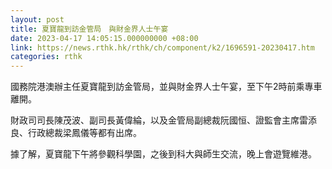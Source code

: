 ```yaml
---
layout: post
title: 夏寶龍到訪金管局　與財金界人士午宴
date: 2023-04-17 14:05:15.000000000 +08:00
link: https://news.rthk.hk/rthk/ch/component/k2/1696591-20230417.htm
categories: rthk
---
```


國務院港澳辦主任夏寶龍到訪金管局，並與財金界人士午宴，至下午2時前乘專車離開。

財政司司長陳茂波、副司長黃偉綸，以及金管局副總裁阮國恒、證監會主席雷添良、行政總裁梁鳳儀等都有出席。

據了解，夏寶龍下午將參觀科學園，之後到科大與師生交流，晚上會遊覽維港。
